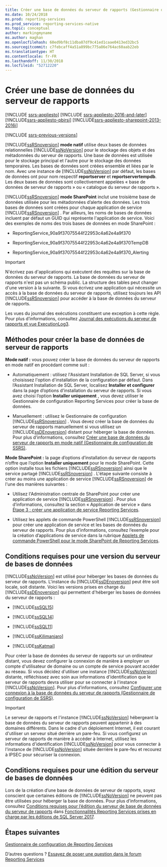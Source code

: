 ```yaml
---
title: Créer une base de données du serveur de rapports (Gestionnaire de configuration de SSRS) | Microsoft Docs
ms.date: 10/24/2018
ms.prod: reporting-services
ms.prod_service: reporting-services-native
ms.topic: conceptual
author: markingmyname
ms.author: maghan
ms.openlocfilehash: 60ed9bf8c11dba87df9c41ed1caae0413ed32bc5
ms.sourcegitcommit: c7febcaff4a51a899bc775a86e764ac60aab22eb
ms.translationtype: HT
ms.contentlocale: fr-FR
ms.lasthandoff: 11/30/2018
ms.locfileid: "52712220"
---
```

# <a name="create-a-report-server-database"></a>Créer une base de données du serveur de rapports

[!INCLUDE [ssrs-appliesto](../../includes/ssrs-appliesto.md)] [!INCLUDE [ssrs-appliesto-2016-and-later](../../includes/ssrs-appliesto-2016-and-later.md)] [!INCLUDE[ssrs-appliesto-pbirsi](../../includes/ssrs-appliesto-pbirs.md)] [!INCLUDE[ssrs-appliesto-sharepoint-2013-2016i](../../includes/ssrs-appliesto-sharepoint-2013-2016.md)]

[!INCLUDE [ssrs-previous-versions](../../includes/ssrs-previous-versions.md)]

[!INCLUDE[ssRSnoversion](../../includes/ssrsnoversion-md.md)] **mode natif** utilise deux bases de données relationnelles [!INCLUDE[ssNoVersion](../../includes/ssnoversion-md.md)] pour le stockage des objets et des métadonnées du serveur de rapports. Une base de données est utilisée pour le stockage principal et l'autre pour le stockage des données temporaires. Les bases de données sont créées ensemble et liées par le nom. Avec une instance de [!INCLUDE[ssNoVersion](../../includes/ssnoversion-md.md)] par défaut, les bases de données ont pour nom respectif **reportserver** et **reportservertempdb**. Les deux bases de données sont collectivement appelées « base de données de serveur de rapports » ou « catalogue du serveur de rapports ».

[!INCLUDE[ssRSnoversion](../../includes/ssrsnoversion-md.md)] **mode SharePoint** inclut une troisième base de données utilisée pour les métadonnées d’alerte des données. Les trois bases de données sont créées pour chaque application de service [!INCLUDE[ssRSnoversion](../../includes/ssrsnoversion-md.md)] . Par ailleurs, les noms de bases de données incluent par défaut un GUID qui représente l'application de service. Voici des exemples de noms des trois bases de données en mode SharePoint :

-   ReportingService_90a9f37075544f22953c4a62e4a9f370  
  
-   ReportingService_90a9f37075544f22953c4a62e4a9f370TempDB  
  
-   ReportingService_90a9f37075544f22953c4a62e4a9f370_Alerting  
  
> [!IMPORTANT]  
>  N'écrivez pas d'applications qui exécutent des requêtes sur la base de données du serveur de rapports. La base de données du serveur de rapports n'est pas un schéma public. La structure des tables peut changer d'une version à la suivante. Si vous écrivez une application qui nécessite un accès à la base de données du serveur de rapports, utilisez toujours les API [!INCLUDE[ssRSnoversion](../../includes/ssrsnoversion-md.md)] pour accéder à la base de données du serveur de rapports.  
>   
>  Les vues du journal des exécutions constituent une exception à cette règle. Pour plus d’informations, consultez [Journal des exécutions du serveur de rapports et vue ExecutionLog3](../../reporting-services/report-server/report-server-executionlog-and-the-executionlog3-view.md).  
  
## <a name="ways-to-create-the-report-server-database"></a>Méthodes pour créer la base de données de serveur de rapports  
 **Mode natif :** vous pouvez créer la base de données du serveur de rapports en mode natif en procédant comme suit :  
  
-   Automatiquement : utilisez l'Assistant Installation de SQL Server, si vous choisissez l'option d'installation de la configuration par défaut. Dans l’Assistant Installation de SQL Server, localisez **Installer et configurer** dans la page d’options d’installation du serveur de rapports. Si vous avez choisi l’option **Installer uniquement** , vous devez utiliser le Gestionnaire de configuration Reporting Services pour créer la base de données.  
  
-   Manuellement : utilisez le Gestionnaire de configuration [!INCLUDE[ssRSnoversion](../../includes/ssrsnoversion-md.md)] . Vous devez créer la base de données du serveur de rapports manuellement si vous utilisez un [!INCLUDE[ssDEnoversion](../../includes/ssdenoversion-md.md)] distant pour héberger la base de données. Pour plus d’informations, consultez [Créer une base de données du serveur de rapports en mode natif &#40;Gestionnaire de configuration de SSRS&#41;](../../reporting-services/install-windows/ssrs-report-server-create-a-native-mode-report-server-database.md).  
  
 **Mode SharePoint :** la page d’options d’installation du serveur de rapports n’offre que l’option **Installer uniquement** pour le mode SharePoint. Cette option installe tous les fichiers [!INCLUDE[ssRSnoversion](../../includes/ssrsnoversion-md.md)] ainsi que le service partagé [!INCLUDE[ssRSnoversion](../../includes/ssrsnoversion-md.md)] . L'étape suivante consiste à créer au moins une application de service [!INCLUDE[ssRSnoversion](../../includes/ssrsnoversion-md.md)] de l'une des manières suivantes :  
  
-   Utilisez l'Administration centrale de SharePoint pour créer une application de service [!INCLUDE[ssRSnoversion](../../includes/ssrsnoversion-md.md)] . Pour plus d’informations, consultez la section « Application de service » dans [Étape 3 : créer une application de service Reporting Services](../../reporting-services/install-windows/install-the-first-report-server-in-sharepoint-mode.md#bkmk_create_serrviceapplication).  
  
-   Utilisez les applets de commande PowerShell [!INCLUDE[ssRSnoversion](../../includes/ssrsnoversion-md.md)] pour créer une application de service et les bases de données du serveur de rapports. Pour plus d’informations, consultez l’exemple pour la création d’applications de service dans la rubrique [Applets de commande PowerShell pour le mode SharePoint de Reporting Services](../../reporting-services/report-server-sharepoint/powershell-cmdlets-for-reporting-services-sharepoint-mode.md).  
  
## <a name="database-server-version-requirements"></a>Conditions requises pour une version du serveur de bases de données  
 [!INCLUDE[ssNoVersion](../../includes/ssnoversion-md.md)] est utilisé pour héberger les bases de données du serveur de rapports. L'instance du [!INCLUDE[ssDEnoversion](../../includes/ssdenoversion-md.md)] peut être soit locale, soit distante. Voici les versions prises en charge du [!INCLUDE[ssDEnoversion](../../includes/ssdenoversion-md.md)] qui permettent d'héberger les bases de données du serveur de rapports :  
  
-   [!INCLUDE[ssSQL15](../../includes/sssql15-md.md)]  
  
-   [!INCLUDE[ssSQL14](../../includes/sssql14-md.md)]  
  
-   [!INCLUDE[ssSQL11](../../includes/sssql11-md.md)]  
  
-   [!INCLUDE[ssKilimanjaro](../../includes/sskilimanjaro-md.md)]  
  
-   [!INCLUDE[ssKatmai](../../includes/sskatmai-md.md)]  
  
 Pour créer la base de données du serveur de rapports sur un ordinateur distant, vous devez configurer la connexion de manière à employer un compte d'utilisateur de domaine ou un compte de service pouvant accéder au réseau. Si vous décidez d'utiliser une instance [!INCLUDE[ssNoVersion](../../includes/ssnoversion-md.md)] distante, réfléchissez avec soin aux informations d'identification que le serveur de rapports devra utiliser pour se connecter à l'instance [!INCLUDE[ssNoVersion](../../includes/ssnoversion-md.md)]. Pour plus d’informations, consultez [Configurer une connexion à la base de données du serveur de rapports &#40;Gestionnaire de configuration de SSRS&#41;](../../reporting-services/install-windows/configure-a-report-server-database-connection-ssrs-configuration-manager.md).  
  
> [!IMPORTANT]  
>  Le serveur de rapports et l'instance [!INCLUDE[ssNoVersion](../../includes/ssnoversion-md.md)] hébergeant la base de données du serveur de rapports peuvent appartenir à des domaines différents. Dans le cadre d'un déploiement Internet, il est courant d'utiliser un serveur situé derrière un pare-feu. Si vous configurez un serveur de rapports de manière à accéder à Internet, utilisez les informations d'identification [!INCLUDE[ssNoVersion](../../includes/ssnoversion-md.md)] pour vous connecter à l'instance de [!INCLUDE[ssNoVersion](../../includes/ssnoversion-md.md)] située derrière le pare-feu et recourez à IPSEC pour sécuriser la connexion.  
  
## <a name="database-server-edition-requirements"></a>Conditions requises pour une édition du serveur de bases de données  
 Lors de la création d’une base de données de serveur de rapports, soyez conscient que certaines éditions de [!INCLUDE[ssNoVersion](../../includes/ssnoversion-md.md)] ne peuvent pas être utilisées pour héberger la base de données. Pour plus d’informations, consultez [Conditions requises pour l’édition du serveur de base de données du serveur de rapports](../reporting-services-features-supported-by-the-editions-of-sql-server-2016.md#report-server-database-server-edition-requirements) dans [Fonctionnalités Reporting Services prises en charge par les éditions de SQL Server 2017](../reporting-services-features-supported-by-the-editions-of-sql-server-2016.md).  

## <a name="next-steps"></a>Étapes suivantes

[Gestionnaire de configuration de Reporting Services](https://msdn.microsoft.com/63519ef4-e68a-42fb-9cf7-31228ea4e434)  

D’autres questions ? [Essayez de poser une question dans le forum Reporting Services](https://go.microsoft.com/fwlink/?LinkId=620231)
